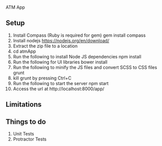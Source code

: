 ATM App

Setup
---------
1. Install Compass (Ruby is required for gem)
	gem install compass
2. Install nodejs
	https://nodejs.org/en/download/
3. Extract the zip file to a location 
4. cd atmApp
5. Run the following to install Node JS dependencies
	npm install
6. Run the following for UI libraries
	bower install
7. Run the following to minify the JS files and convert SCSS to CSS files
	grunt
8. kill grunt by pressing Ctrl+C
9. Run the following to start the server
	npm start
10. Access the url at
	http://localhost:8000/app/

Limitations
---------


Things to do
---------
1. Unit Tests
2. Protractor Tests